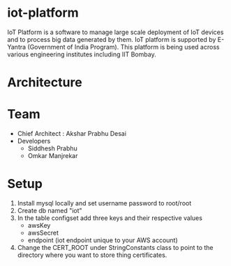 # iot-platform

IoT Platform is a software to manage large scale deployment of IoT devices and to process big data generated by them. 
IoT platform is supported by E-Yantra (Government of India Program). This platform is being used across various 
engineering institutes including IIT Bombay.  

Architecture
=======


Team
====
- Chief Architect : Akshar Prabhu Desai
- Developers 
    - Siddhesh Prabhu
    - Omkar Manjrekar 

Setup
======

1. Install mysql locally and set username password to root/root 
2. Create db named "iot"
3. In the table configset add three keys and their respective values
    - awsKey
    - awsSecret 
    - endpoint (iot endpoint unique to your AWS account)    
4. Change the CERT_ROOT under StringConstants class to point to the directory where you want to store thing certificates. 
